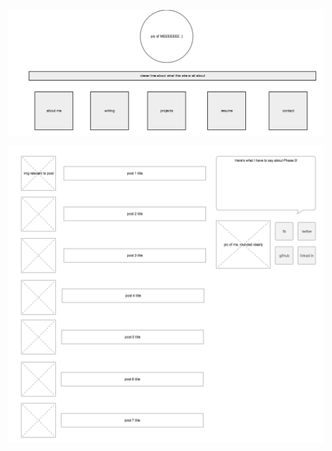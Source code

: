 ![My Website Wireframe](imgs/website-wireframe.png)


![My Blog Wireframe](imgs/wireframe-blog-index.png)
